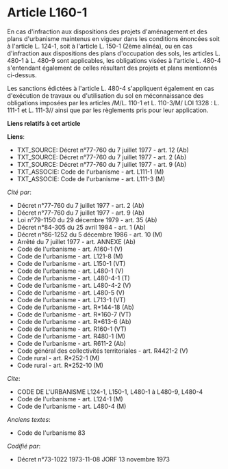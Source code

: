 # Article L160-1

En cas d'infraction aux dispositions des projets d'aménagement et des plans d'urbanisme maintenus en vigueur dans les
conditions énoncées soit à l'article L. 124-1, soit à l'article L. 150-1 (2ème alinéa), ou en cas d'infraction aux
dispositions des plans d'occupation des sols, les articles L. 480-1 à L. 480-9 sont applicables, les obligations visées à
l'article L. 480-4 s'entendant également de celles résultant des projets et plans mentionnés ci-dessus.

Les sanctions édictées à l'article L. 480-4 s'appliquent également en cas d'exécution de travaux ou d'utilisation du sol en
méconnaissance des obligations imposées par les articles /M/L. 110-1 et L. 110-3/M/ LOI  1328 : L. 111-1 et L. 111-3// ainsi
que par les règlements pris pour leur application.

**Liens relatifs à cet article**

**Liens**:

  - TXT_SOURCE: Décret n°77-760 du 7 juillet 1977 - art. 12 (Ab)
  - TXT_SOURCE: Décret n°77-760 du 7 juillet 1977 - art. 2 (Ab)
  - TXT_SOURCE: Décret n°77-760 du 7 juillet 1977 - art. 9 (Ab)
  - TXT_ASSOCIE: Code de l'urbanisme - art. L111-1 (M)
  - TXT_ASSOCIE: Code de l'urbanisme - art. L111-3 (M)

_Cité par_:

  - Décret n°77-760 du 7 juillet 1977 - art. 2 (Ab)
  - Décret n°77-760 du 7 juillet 1977 - art. 9 (Ab)
  - Loi n°79-1150 du 29 décembre 1979 - art. 35 (Ab)
  - Décret n°84-305 du 25 avril 1984 - art. 1 (Ab)
  - Décret n°86-1252 du 5 décembre 1986 - art. 10 (M)
  - Arrêté du 7 juillet 1977 - art. ANNEXE (Ab)
  - Code de l'urbanisme - art. A160-1 (V)
  - Code de l'urbanisme - art. L121-8 (M)
  - Code de l'urbanisme - art. L150-1 (VT)
  - Code de l'urbanisme - art. L480-1 (V)
  - Code de l'urbanisme - art. L480-4-1 (T)
  - Code de l'urbanisme - art. L480-4-2 (V)
  - Code de l'urbanisme - art. L480-5 (V)
  - Code de l'urbanisme - art. L713-1 (VT)
  - Code de l'urbanisme - art. R*144-18 (Ab)
  - Code de l'urbanisme - art. R*160-7 (VT)
  - Code de l'urbanisme - art. R*613-6 (Ab)
  - Code de l'urbanisme - art. R160-1 (VT)
  - Code de l'urbanisme - art. R480-1 (M)
  - Code de l'urbanisme - art. R611-2 (Ab)
  - Code général des collectivités territoriales - art. R4421-2 (V)
  - Code rural - art. R*252-1 (M)
  - Code rural - art. R*252-10 (M)

_Cite_:

  - CODE DE L'URBANISME L124-1, L150-1, L480-1 à L480-9, L480-4
  - Code de l'urbanisme - art. L124-1 (M)
  - Code de l'urbanisme - art. L480-4 (M)

_Anciens textes_:

  - Code de l'urbanisme 83

_Codifié par_:

  - Décret n°73-1022 1973-11-08 JORF 13 novembre 1973
